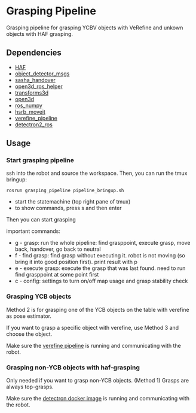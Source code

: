 # Grasping Pipeline
Grasping pipeline for grasping YCBV objects with VeRefine and unkown objects with HAF grasping. 

## Dependencies
- [HAF](https://github.com/davidfischinger/haf_grasping.git)
- [object_detector_msgs](https://github.com/v4r-tuwien/object_detector_msgs)
- [sasha_handover](https://github.com/v4r-tuwien/sasha_handover)
- [open3d_ros_helper](https://github.com/SeungBack/open3d-ros-helper.git)
- [transforms3d](https://github.com/matthew-brett/transforms3d)
- [open3d](http://www.open3d.org/)
- [ros_numpy](http://wiki.ros.org/ros_numpy)
- [hsrb_moveit](https://git.hsr.io/tmc/hsrb_moveit)
- [verefine_pipeline](https://github.com/v4r-tuwien/verefine_pipeline)
- [detectron2_ros](https://github.com/v4r-tuwien/detectron2_ros)

## Usage

### Start grasping pipeline
ssh into the robot and source the workspace. 
Then, you can run the tmux bringup:
``` 
rosrun grasping_pipeline pipeline_bringup.sh
```
* start the statemachine (top right pane of tmux)
* to show commands, press s and then enter

Then you can start grasping

important commands:
* g - grasp: run the whole pipeline: find grasppoint, execute grasp, move back, handover, go back to neutral
* f - find grasp: find grasp without executing it. robot is not moving (so bring it into good position first). print result with p
* e - execute grasp: execute the grasp that was last found. need to run find grasppoint at some point first
* c - config: settings to turn on/off map usage and grasp stability check


### Grasping YCB objects 
Method 2 is for grasping one of the YCB objects on the table with verefine as pose estimator.

If you want to grasp a specific object with verefine, use Method 3 and choose the object.

Make sure the [verefine pipeline](https://github.com/v4r-tuwien/verefine_pipeline) is running and communicating with the robot. 


### Grasping non-YCB objects with haf-grasping 
Only needed if you want to grasp non-YCB objects. (Method 1)
Grasps are always top-grasps.

Make sure the [detectron docker image](https://github.com/v4r-tuwien/detectron2_ros) is running and communicating with the robot.



